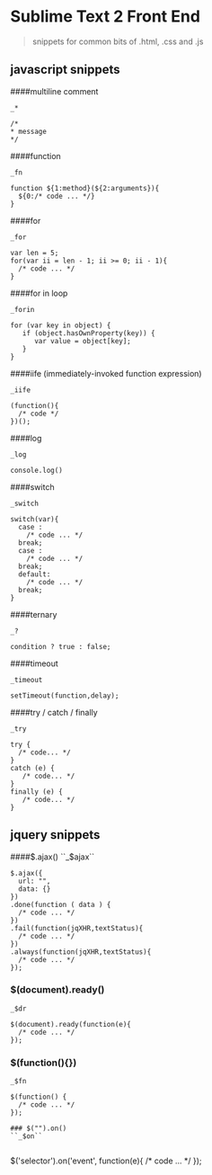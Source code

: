 # Sublime Text 2 Front End

> snippets for common bits of .html, .css and .js

## javascript snippets

####multiline comment   

``_*``


```
/*
* message
*/
```

####function  

``_fn``


```
function ${1:method}(${2:arguments}){
  ${0:/* code ... */}
}
```

####for

``_for``


```
var len = 5;
for(var ii = len - 1; ii >= 0; ii - 1){
  /* code ... */
}
```

####for in loop

``_forin``


```
for (var key in object) {
   if (object.hasOwnProperty(key)) {
      var value = object[key]; 
   }
}

```

####iife (immediately-invoked function expression)

``_iife``


```
(function(){
  /* code */
})();
```

####log 

``_log``


```
console.log()
```

####switch 

``_switch``


```
switch(var){
  case :
    /* code ... */
  break;
  case :
    /* code ... */
  break;
  default:
    /* code ... */
  break;
}
```

####ternary 

``_?``


```
condition ? true : false;
```

####timeout

``_timeout``


```
setTimeout(function,delay);
```

####try / catch / finally

``_try``


```
try {
  /* code... */
} 
catch (e) {
   /* code... */
}
finally (e) {
   /* code... */
}
```

## jquery snippets
####$.ajax()
``_$ajax``


```
$.ajax({
  url: "",
  data: {}
})
.done(function ( data ) {
  /* code ... */
})
.fail(function(jqXHR,textStatus){
  /* code ... */
})
.always(function(jqXHR,textStatus){
  /* code ... */
});
```

### $(document).ready()
``_$dr``


```
$(document).ready(function(e){
  /* code ... */
});
```

### $(function(){})
``_$fn``


```
$(function() {
  /* code ... */
});

### $("").on()
``_$on``


```
$('selector').on('event', function(e){
  /* code ... */
});
```